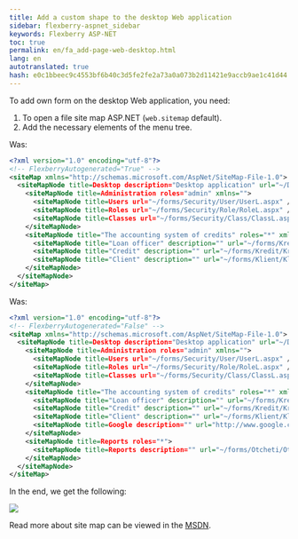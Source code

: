 ```yaml
--- 
title: Add a custom shape to the desktop Web application 
sidebar: flexberry-aspnet_sidebar 
keywords: Flexberry ASP-NET 
toc: true 
permalink: en/fa_add-page-web-desktop.html 
lang: en 
autotranslated: true 
hash: e0c1bbeec9c4553bf6b40c3d5fe2fe2a73a0a073b2d11421e9accb9ae1c41d44 
--- 
```


To add own form on the desktop Web application, you need: 

1. To open a file site map ASP.NET (`web.sitemap` default). 
2. Add the necessary elements of the menu tree. 

Was: 

```xml
<?xml version="1.0" encoding="utf-8"?>
<!-- FlexberryAutogenerated="True" -->
<siteMap xmlns="http://schemas.microsoft.com/AspNet/SiteMap-File-1.0">
  <siteMapNode title=Desktop description="Desktop application" url="~/Default.aspx" roles="*">
    <siteMapNode title=Administration roles="admin" xmlns="">
      <siteMapNode title=Users url="~/forms/Security/User/UserL.aspx" />
      <siteMapNode title=Roles url="~/forms/Security/Role/RoleL.aspx" />
      <siteMapNode title=Classes url="~/forms/Security/Class/ClassL.aspx" />
    </siteMapNode>
    <siteMapNode title="The accounting system of credits" roles="*" xmlns="">
      <siteMapNode title="Loan officer" description="" url="~/forms/KreditnyjInspektor/KreditnyjInspektorL.aspx" />
      <siteMapNode title="Credit" description="" url="~/forms/Kredit/KreditL.aspx" />
      <siteMapNode title="Client" description="" url="~/forms/Klient/KlientL.aspx" />
    </siteMapNode>
  </siteMapNode>
</siteMap>
``` 

Was: 

```xml
<?xml version="1.0" encoding="utf-8"?>
<!-- FlexberryAutogenerated="False" -->
<siteMap xmlns="http://schemas.microsoft.com/AspNet/SiteMap-File-1.0">
  <siteMapNode title=Desktop description="Desktop application" url="~/Default.aspx" roles="*">
    <siteMapNode title=Administration roles="admin" xmlns="">
      <siteMapNode title=Users url="~/forms/Security/User/UserL.aspx" />
      <siteMapNode title=Roles url="~/forms/Security/Role/RoleL.aspx" />
      <siteMapNode title=Classes url="~/forms/Security/Class/ClassL.aspx" />
    </siteMapNode>
    <siteMapNode title="The accounting system of credits" roles="*" xmlns="">
      <siteMapNode title="Loan officer" description="" url="~/forms/KreditnyjInspektor/KreditnyjInspektorL.aspx" />
      <siteMapNode title="Credit" description="" url="~/forms/Kredit/KreditL.aspx" />
      <siteMapNode title="Client" description="" url="~/forms/Klient/KlientL.aspx" />
      <siteMapNode title=Google description="" url="http://www.google.com" roles="*" />
    </siteMapNode>
    <siteMapNode title=Reports roles="*">
      <siteMapNode title=Reports description="" url="~/forms/Otcheti/Otcheti.aspx" />
    </siteMapNode>
  </siteMapNode>
</siteMap>
``` 

In the end, we get the following: 

![](/images/pages/products/flexberry-aspnet/web-desktop-plus.png) 

Read more about site map can be viewed in the [MSDN](http://msdn.microsoft.com/ru-ru/library/yy2ykkab(v=vs.100).aspx). 



